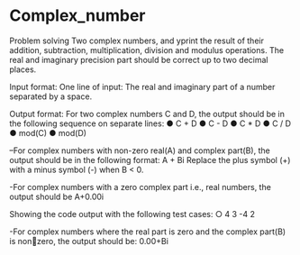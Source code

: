 # Complex_number
Problem solving 
Two complex numbers, and yprint the result of 
their addition, subtraction, multiplication, division and modulus operations. 
The real and imaginary precision part should be correct up to two decimal places. 

Input format:
One line of input: The real and imaginary part of a number separated by a space. 

Output format:
For two complex numbers C and D, the output should be in the following sequence on 
separate lines:
● C + D 
● C - D 
● C * D 
● C / D 
● mod(C) 
● mod(D) 

–For complex numbers with non-zero real(A) and complex part(B), the output 
should be in the following format: A + Bi 
Replace the plus symbol (+) with a minus symbol (-) when B < 0.

-For complex numbers with a zero complex part i.e., real numbers, 
the output should be A+0.00i 

Showing the code output with the following test cases: 
○ 4 3 
 -4 2

-For complex numbers where the real part is zero and the complex part(B) is nonzero, the output should be: 0.00+Bi 
